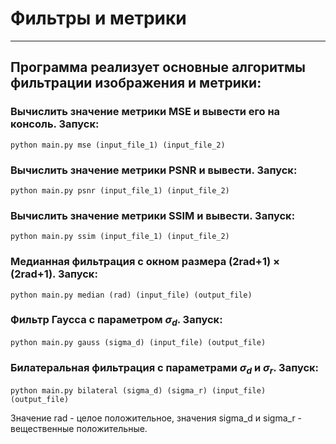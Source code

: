 # Фильтры и метрики
___
## Программа реализует основные алгоритмы фильтрации изображения и метрики:
### Вычислить значение метрики MSE и вывести его на консоль. Запуск:
    python main.py mse (input_file_1) (input_file_2)
### Вычислить значение метрики PSNR и вывести. Запуск:
    python main.py psnr (input_file_1) (input_file_2)
### Вычислить значение метрики SSIM и вывести. Запуск:
    python main.py ssim (input_file_1) (input_file_2)
### Медианная фильтрация с окном размера (2rad+1) &times; (2rad+1). Запуск:
    python main.py median (rad) (input_file) (output_file)
### Фильтр Гаусса с параметром $\sigma_d$. Запуск:
    python main.py gauss (sigma_d) (input_file) (output_file)
### Билатеральная фильтрация с параметрами $\sigma_d$ и $\sigma_r$. Запуск:
    python main.py bilateral (sigma_d) (sigma_r) (input_file) (output_file)
Значение rad - целое положительное, значения sigma_d и sigma_r - вещественные положительные.
